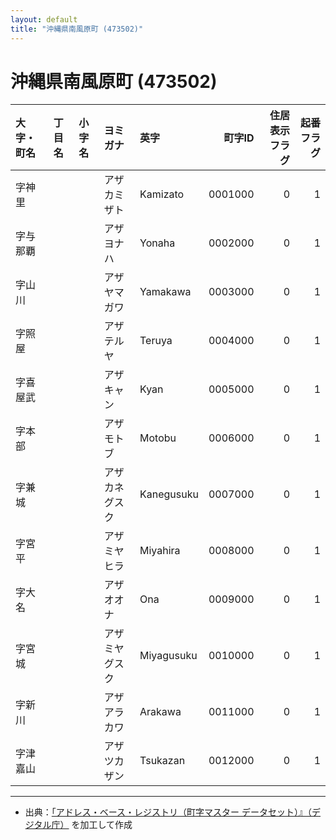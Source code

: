 ```yaml
---
layout: default
title: "沖縄県南風原町 (473502)"
---
```


# 沖縄県南風原町 (473502)

| 大字・町名 | 丁目名 | 小字名 | ヨミガナ | 英字 | 町字ID | 住居表示フラグ | 起番フラグ |
|:--------|:------|:------|:-----------------|:---------------------|--------:|----------:|--------:|
| 字神里 |  |  | アザカミザト | Kamizato | 0001000 | 0 | 1 |
| 字与那覇 |  |  | アザヨナハ | Yonaha | 0002000 | 0 | 1 |
| 字山川 |  |  | アザヤマガワ | Yamakawa | 0003000 | 0 | 1 |
| 字照屋 |  |  | アザテルヤ | Teruya | 0004000 | 0 | 1 |
| 字喜屋武 |  |  | アザキャン | Kyan | 0005000 | 0 | 1 |
| 字本部 |  |  | アザモトブ | Motobu | 0006000 | 0 | 1 |
| 字兼城 |  |  | アザカネグスク | Kanegusuku | 0007000 | 0 | 1 |
| 字宮平 |  |  | アザミヤヒラ | Miyahira | 0008000 | 0 | 1 |
| 字大名 |  |  | アザオオナ | Ona | 0009000 | 0 | 1 |
| 字宮城 |  |  | アザミヤグスク | Miyagusuku | 0010000 | 0 | 1 |
| 字新川 |  |  | アザアラカワ | Arakawa | 0011000 | 0 | 1 |
| 字津嘉山 |  |  | アザツカザン | Tsukazan | 0012000 | 0 | 1 |

---

- 出典：[「アドレス・ベース・レジストリ（町字マスター データセット）』（デジタル庁）](https://www.digital.go.jp/policies/base_registry_address/) を加工して作成